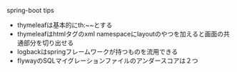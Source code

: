 spring-boot tips

- thymeleafは基本的にth:~~とする
- thymeleafはhtmlタグのxml namespaceにlayoutのやつを加えると画面の共通部分を切り出せる
- logbackはspringフレームワークが持つものを流用できる
- flywayのSQLマイグレーションファイルのアンダースコアは２つ

